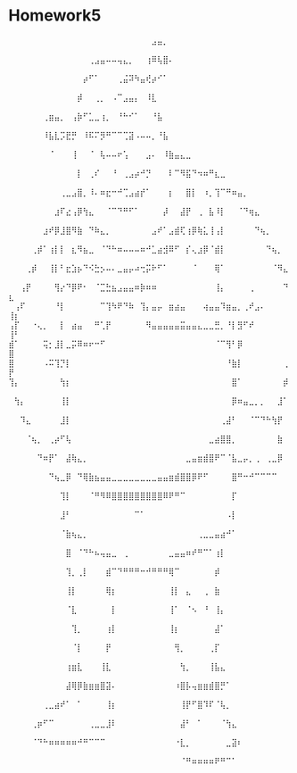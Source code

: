 # Homework5
⠀⠀⠀⠀⠀⠀⠀⠀⠀⠀⠀⠀⠀⠀⠀⠀⠀⠀⠀⠀⠀⠀⠀⠀⠀⣠⣤⡀⠀⠀⠀⠀⠀⠀⠀⠀⠀⠀⠀⠀⠀⠀⠀⠀⠀⠀⠀⠀⠀⠀⠀
⠀⠀⠀⠀⠀⠀⠀⠀⠀⠀⠀⠀⠀⠀⢀⣠⣤⠤⠤⢤⣄⡀⠀⠀⢰⠿⢧⣿⠄⠀⠀⠀⠀⠀⠀⠀⠀⠀⠀⠀⠀⠀⠀⠀⠀⠀⠀⠀⠀⠀⠀
⠀⠀⠀⠀⠀⠀⠀⠀⠀⠀⠀⠀⠀⡴⠋⠁⠀⠀⠀⢀⣬⠽⠳⣤⢞⡴⠊⠁⠀⠀⠀⠀⠀⠀⠀⠀⠀⠀⠀⠀⠀⠀⠀⠀⠀⠀⠀⠀⠀⠀⠀
⠀⠀⠀⠀⠀⠀⠀⠀⠀⠀⠀⠀⡾⠀⠀⢀⡀⠀⠠⠉⣠⣤⡄⠀⠸⣇⠀⠀⠀⠀⠀⠀⠀⠀⠀⠀⠀⠀⠀⠀⠀⠀⠀⠀⠀⠀⠀⠀⠀⠀⠀
⠀⠀⠀⠀⠀⠀⢀⣶⣤⡀⠀⢠⡷⠋⣁⣀⢰⡀⠀⠘⠓⠊⠁⠀⠀⠘⣧⠀⠀⠀⠀⠀⠀⠀⠀⠀⠀⠀⠀⠀⠀⠀⠀⠀⠀⠀⠀⠀⠀⠀⠀
⠀⠀⠀⠀⠀⠀⠸⣧⣇⡩⣟⡛⠀⠸⠯⠍⡻⠛⠉⠉⢉⣽⠠⠤⠤⡀⠘⣧⠀⠀⠀⠀⠀⠀⠀⠀⠀⠀⠀⠀⠀⠀⠀⠀⠀⠀⠀⠀⠀⠀⠀
⠀⠀⠀⠀⠀⠀⠀⠈⠀⠀⠀⢸⠀⠀⠈⠀⢧⠤⠤⠖⢡⠀⠀⠀⣠⠄⠀⠸⣷⣤⣄⣀⠀⠀⠀⠀⠀⠀⠀⠀⠀⠀⠀⠀⠀⠀⠀⠀⠀⠀⠀
⠀⠀⠀⠀⠀⠀⠀⠀⠀⠀⠀⠀⡇⠀⢀⠎⠀⠀⠘⠀⢀⣠⡴⠚⡙⠀⠀⠀⠇⠉⠻⣯⠙⠲⠶⠛⣆⣀⠀⠀⠀⠀⠀⠀⠀⠀⠀⠀⠀⠀⠀
⠀⠀⠀⠀⠀⠀⠀⠀⠀⢀⣀⣠⣿⡀⠸⠄⠶⣖⠒⠚⢉⣠⣴⡞⠁⠀⠀⠀⡆⠀⠀⣿⡇⠀⠰⡀⢹⠉⠛⠶⣤⡀⠀⠀⠀⠀⠀⠀⠀⠀⠀
⠀⠀⠀⠀⠀⠀⠀⠀⣰⠏⣔⢠⡿⢳⣄⠀⠀⠈⠉⠙⠛⠋⠁⠀⠀⠀⠀⡼⠀⠀⣼⡟⠀⢀⠀⣧⠸⡇⠀⠀⠈⠙⢶⣄⠀⠀⠀⠀⠀⠀⠀
⠀⠀⠀⠀⠀⠀⣰⠞⡿⣸⣿⠻⣷⠀⠙⠷⣄⡀⠀⠀⠀⠀⠀⠀⠀⣠⠞⠁⣠⣾⢏⢰⡿⢷⣅⢸⢠⡇⠀⠀⠀⠀⠀⠙⢦⡀⠀⠀⠀⠀⠀
⠀⠀⠀⠀⢀⡾⠁⢰⡇⡇⠀⣆⠻⣦⣀⠀⠈⠙⠓⠶⠤⠤⠤⠶⠚⣁⣴⣺⠿⠋⠀⡎⢄⣰⡿⠈⣾⡇⠀⠀⠀⠀⠀⠀⠀⠙⢦⡀⠀⠀⠀
⠀⠀⠀⢀⡾⠀⠀⢸⡇⠃⣖⣱⡦⠙⠪⣓⡢⠤⠄⣀⣤⡤⠴⢒⡭⠗⠋⠁⠀⠀⠀⠀⠈⠀⠀⠀⢿⠁⠀⠀⠀⠀⠀⠀⠀⠀⠈⠻⣄⠀⠀
⠀⠀⢠⡟⠀⠀⠀⠀⢻⡔⠙⡿⠟⠂⠀⠈⣉⣓⣦⣠⣤⣤⠶⡷⠶⠶⠀⠀⠀⠀⠀⠀⠀⠀⠀⠀⢸⡄⠀⠀⠀⠀⢀⠀⠀⠀⠀⠀⠙⣆⠀
⠀⢠⠏⠀⠀⠀⠀⠀⠘⡇⠀⠀⠀⠀⠀⠀⠉⢹⠳⠟⠙⠷⠀⢹⡄⣤⡤⠀⣶⣴⣤⠀⠀⠀⢴⣤⣤⠹⣶⣤⡀⢀⠞⣠⠄⠀⠀⠀⠀⢸⡆
⢠⡏⠀⠀⠐⢄⡀⠀⠀⡇⠀⣴⣤⠀⠀⠛⢁⡟⠀⠀⠀⠀⠀⠀⠻⣤⣤⣤⣤⣤⣭⣤⣤⣄⣀⣀⣛⡀⠘⡇⣻⠋⠞⠀⠀⠀⠀⠀⠀⢸⠃
⣾⠁⠀⠀⠀⠀⢭⡂⣸⡇⣀⡭⠿⠶⠖⠒⠋⠀⠀⠀⠀⠀⠀⠀⠀⠀⠀⠀⠀⠀⠀⠀⠀⠀⠀⠀⠈⠉⢻⠃⡿⠀⠀⠀⠀⠀⠀⠀⠀⣿⠀
⣿⠀⠀⠀⠀⠀⠠⠭⢹⡙⡇⠀⠀⠀⠀⠀⠀⠀⠀⠀⠀⠀⠀⠀⠀⠀⠀⠀⠀⠀⠀⠀⠀⠀⠀⠀⠀⠀⠘⣷⡇⠀⠀⠀⠀⠀⠀⠀⢀⡟⠀
⢹⡄⠀⠀⠀⠀⠀⠀⠀⢳⡆⠀⠀⠀⠀⠀⠀⠀⠀⠀⠀⠀⠀⠀⠀⠀⠀⠀⠀⠀⠀⠀⠀⠀⠀⠀⠀⠀⠀⣿⠁⠀⠀⠀⠀⠀⠀⠀⡾⠀⠀
⠀⢳⡄⠀⠀⠀⠀⠀⠀⢸⡇⠀⠀⠀⠀⠀⠀⠀⠀⠀⠀⠀⠀⠀⠀⠀⠀⠀⠀⠀⠀⠀⠀⠀⠀⠀⠀⠀⠀⡿⠶⣤⣀⡀⡀⠀⠀⣸⠁⠀⠀
⠀⠀⠹⣄⠀⠀⠀⠀⠀⣸⡇⠀⠀⠀⠀⠀⠀⠀⠀⠀⠀⠀⠀⠀⠀⠀⠀⠀⠀⠀⠀⠀⠀⠀⠀⠀⠀⢀⣼⠃⠀⠀⠈⠉⠙⠓⢳⡟⠀⠀⠀
⠀⠀⠀⠈⢦⡀⠀⢀⡴⠋⢧⠀⠀⠀⠀⠀⠀⠀⠀⠀⠀⠀⠀⠀⠀⠀⠀⠀⠀⠀⠀⠀⠀⠀⠀⣀⣴⣿⣿⡀⠀⠀⠀⠀⠀⠀⠀⣷⠀⠀⠀
⠀⠀⠀⠀⠀⠙⠶⡟⠁⠀⣼⢷⣄⡀⠀⠀⠀⠀⠀⠀⠀⠀⠀⠀⠀⠀⠀⠀⠀⠀⠀⣀⣤⣶⣾⣿⠟⠉⠈⣧⣀⡤⡀⢀⠀⢀⣀⡿⠀⠀⠀
⠀⠀⠀⠀⠀⠀⠀⠙⢦⣀⡿⠀⠙⢿⣷⣦⣤⣤⣀⣀⣀⣀⣀⣀⣀⣀⣤⣤⣶⣾⣿⣿⡿⠟⠋⠀⠀⠀⠀⣿⠛⠒⠚⠉⠉⠉⠉⠀⠀⠀⠀
⠀⠀⠀⠀⠀⠀⠀⠀⠀⢹⡇⠀⠀⠀⠈⠛⠻⠿⣿⣿⣿⣿⣿⣿⣿⣿⣿⠿⠟⠛⠉⠀⠀⠀⠀⠀⠀⠀⠀⡏⠀⠀⠀⠀⠀⠀⠀⠀⠀⠀⠀
⠀⠀⠀⠀⠀⠀⠀⠀⠀⣸⠃⠀⠀⠀⠀⠀⠀⠀⠀⠀⠀⠀⠉⠁⠀⠀⠀⠀⠀⠀⠀⠀⠀⠀⠀⠀⠀⠀⠠⡇⠀⠀⠀⠀⠀⠀⠀⠀⠀⠀⠀
⠀⠀⠀⠀⠀⠀⠀⠀⠀⠈⣷⢦⣄⡀⠀⠀⠀⠀⠀⠀⠀⠀⠀⠀⠀⠀⠀⠀⠀⠀⠀⠀⠀⢀⣀⣀⣤⣴⠚⠁⠀⠀⠀⠀⠀⠀⠀⠀⠀⠀⠀
⠀⠀⠀⠀⠀⠀⠀⠀⠀⠀⣿⠀⠈⠙⠓⠦⢤⣤⣀⠀⢀⠀⠀⠀⠀⠀⠀⠀⣀⣤⣤⠶⠞⠛⠉⠁⢰⡇⠀⠀⠀⠀⠀⠀⠀⠀⠀⠀⠀⠀⠀
⠀⠀⠀⠀⠀⠀⠀⠀⠀⠀⢹⡀⢀⡇⠀⠀⠀⣾⠉⠙⠛⠛⠛⠒⠚⠛⠛⠛⢿⠉⠀⠀⠀⠀⠀⠀⡾⠀⠀⠀⠀⠀⠀⠀⠀⠀⠀⠀⠀⠀⠀
⠀⠀⠀⠀⠀⠀⠀⠀⠀⠀⢸⡇⠀⠀⠀⠀⠀⢿⡆⠀⠀⠀⠀⠀⠀⠀⠀⠀⢸⡇⠀⣄⠀⠀⢀⠀⣷⠀⠀⠀⠀⠀⠀⠀⠀⠀⠀⠀⠀⠀⠀
⠀⠀⠀⠀⠀⠀⠀⠀⠀⠀⠈⣇⠀⠀⠀⠀⠀⠀⡇⠀⠀⠀⠀⠀⠀⠀⠀⠀⢸⠁⠀⠈⠢⠀⠘⠀⢸⡄⠀⠀⠀⠀⠀⠀⠀⠀⠀⠀⠀⠀⠀
⠀⠀⠀⠀⠀⠀⠀⠀⠀⠀⠀⢹⡀⠀⠀⠀⠀⢰⡇⠀⠀⠀⠀⠀⠀⠀⠀⠀⢸⡆⠀⠀⠀⠀⠀⠀⣼⠁⠀⠀⠀⠀⠀⠀⠀⠀⠀⠀⠀⠀⠀
⠀⠀⠀⠀⠀⠀⠀⠀⠀⠀⠀⠈⡇⠀⠀⠀⠀⡟⠀⠀⠀⠀⠀⠀⠀⠀⠀⠀⠀⢻⡀⠀⠀⠀⠀⢀⡏⠀⠀⠀⠀⠀⠀⠀⠀⠀⠀⠀⠀⠀⠀
⠀⠀⠀⠀⠀⠀⠀⠀⠀⠀⢰⣶⣇⠀⠀⠀⢸⣇⠀⠀⠀⠀⠀⠀⠀⠀⠀⠀⠀⠀⢳⡀⠀⠀⠀⢸⣧⣄⠀⠀⠀⠀⠀⠀⠀⠀⠀⠀⠀⠀⠀
⠀⠀⠀⠀⠀⠀⠀⠀⠀⠀⣼⢿⡿⣷⣶⣶⣿⣽⠄⠀⠀⠀⠀⠀⠀⠀⠀⠀⠀⠰⣿⡧⢤⣶⣶⣾⣿⡛⠁⠀⠀⠀⠀⠀⠀⠀⠀⠀⠀⠀⠀
⠀⠀⠀⠀⠀⠀⢀⣀⣴⠞⠁⠀⠁⠀⠀⠀⠀⢸⡆⠀⠀⠀⠀⠀⠀⠀⠀⠀⠀⠀⢸⡟⠋⣿⠹⠏⠈⢧⡀⠀⠀⠀⠀⠀⠀⠀⠀⠀⠀⠀⠀
⠀⠀⠀⠀⢀⡶⠋⠉⠀⠀⠀⠀⠀⠀⢀⣀⣀⣸⠇⠀⠀⠀⠀⠀⠀⠀⠀⠀⠀⠀⣼⠃⠀⠁⠀⠀⠀⠈⢳⣄⠀⠀⠀⠀⠀⠀⠀⠀⠀⠀⠀
⠀⠀⠀⠀⠈⠙⠓⠶⠶⠶⠶⠶⠚⠛⠉⠉⠉⠀⠀⠀⠀⠀⠀⠀⠀⠀⠀⠀⠀⠐⣇⡀⠀⠀⠀⠀⠀⠀⣀⣽⠆⠀⠀⠀⠀⠀⠀⠀⠀⠀⠀
⠀⠀⠀⠀⠀⠀⠀⠀⠀⠀⠀⠀⠀⠀⠀⠀⠀⠀⠀⠀⠀⠀⠀⠀⠀⠀⠀⠀⠀⠀⠈⠛⠶⠶⠶⠶⠟⠛⠉⠁⠀⠀⠀⠀⠀⠀⠀⠀⠀⠀⠀
